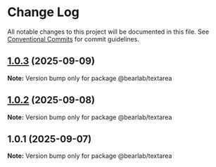 # Change Log

All notable changes to this project will be documented in this file.
See [Conventional Commits](https://conventionalcommits.org) for commit guidelines.

## [1.0.3](https://github.com/hasanbala/ui-components/compare/@bearlab/textarea@1.0.2...@bearlab/textarea@1.0.3) (2025-09-09)

**Note:** Version bump only for package @bearlab/textarea





## [1.0.2](https://github.com/hasanbala/ui-components/compare/@bearlab/textarea@1.0.1...@bearlab/textarea@1.0.2) (2025-09-08)

**Note:** Version bump only for package @bearlab/textarea





## 1.0.1 (2025-09-07)

**Note:** Version bump only for package @bearlab/textarea
